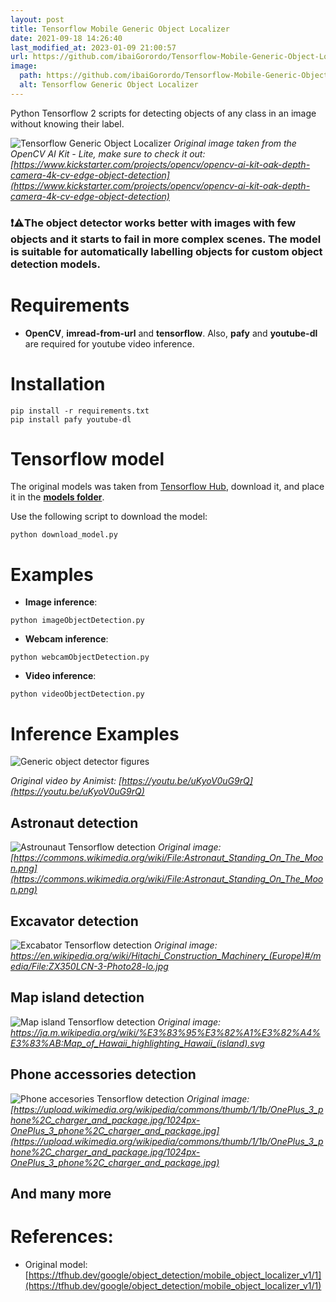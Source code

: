 ```yaml
---
layout: post
title: Tensorflow Mobile Generic Object Localizer
date: 2021-09-18 14:26:40 
last_modified_at: 2023-01-09 21:00:57 
url: https://github.com/ibaiGorordo/Tensorflow-Mobile-Generic-Object-Localizer
image:
  path: https://github.com/ibaiGorordo/Tensorflow-Mobile-Generic-Object-Localizer/raw/main/docs/img/output.jpg
  alt: Tensorflow Generic Object Localizer
---
```

Python Tensorflow 2 scripts for detecting objects of any class in an image without knowing their label.

![Tensorflow Generic Object Localizer](https://github.com/ibaiGorordo/Tensorflow-Mobile-Generic-Object-Localizer/raw/main/docs/img/output.jpg)
*Original image taken from the OpenCV AI Kit - Lite, make sure to check it out: [https://www.kickstarter.com/projects/opencv/opencv-ai-kit-oak-depth-camera-4k-cv-edge-object-detection](https://www.kickstarter.com/projects/opencv/opencv-ai-kit-oak-depth-camera-4k-cv-edge-object-detection)*

### :exclamation::warning:The object **detector works better with images with few objects** and it starts to fail in more complex scenes. The model is suitable for automatically labelling objects for custom object detection models.

# Requirements

 * **OpenCV**, **imread-from-url** and **tensorflow**. Also, **pafy** and **youtube-dl** are required for youtube video inference. 
 
# Installation
```
pip install -r requirements.txt
pip install pafy youtube-dl
```

# Tensorflow model
The original models was taken from [Tensorflow Hub](https://tfhub.dev/google/object_detection/mobile_object_localizer_v1/1), download it, and place it in the **[models folder](https://github.com/ibaiGorordo/Tensorflow-Mobile-Generic-Object-Localizer/tree/main/models)**. 

Use the following script to download the model:
```
python download_model.py
```

 
# Examples

 * **Image inference**:
 
 ```
 python imageObjectDetection.py 
 ```
 
 * **Webcam inference**:
 
 ```
 python webcamObjectDetection.py 
 ```
 
  * **Video inference**:
 
 ```
 python videoObjectDetection.py
 ```

# Inference Examples
![Generic object detector figures](https://github.com/ibaiGorordo/Tensorflow-Mobile-Generic-Object-Localizer/raw/main/docs/img/genericObjectLocalizer.gif)
 
*Original video by Animist: [https://youtu.be/uKyoV0uG9rQ](https://youtu.be/uKyoV0uG9rQ)*

## Astronaut detection
![Astrounaut Tensorflow detection](https://github.com/ibaiGorordo/Tensorflow-Mobile-Generic-Object-Localizer/raw/main/docs/img/astronaut.jpg)
 *Original image: [https://commons.wikimedia.org/wiki/File:Astronaut_Standing_On_The_Moon.png](https://commons.wikimedia.org/wiki/File:Astronaut_Standing_On_The_Moon.png)*

## Excavator detection
![Excabator Tensorflow detection](https://github.com/ibaiGorordo/Tensorflow-Mobile-Generic-Object-Localizer/raw/main/docs/img/excavator.jpg)
 *Original image: https://en.wikipedia.org/wiki/Hitachi_Construction_Machinery_(Europe)#/media/File:ZX350LCN-3-Photo28-lo.jpg*

## Map island detection
![Map island Tensorflow detection](https://github.com/ibaiGorordo/Tensorflow-Mobile-Generic-Object-Localizer/raw/main/docs/img/map.jpg)
 *Original image: https://ja.m.wikipedia.org/wiki/%E3%83%95%E3%82%A1%E3%82%A4%E3%83%AB:Map_of_Hawaii_highlighting_Hawaii_(island).svg*

## Phone accessories detection
![Phone accesories Tensorflow detection](https://github.com/ibaiGorordo/Tensorflow-Mobile-Generic-Object-Localizer/raw/main/docs/img/phone%20accessories.jpg)
 *Original image: [https://upload.wikimedia.org/wikipedia/commons/thumb/1/1b/OnePlus_3_phone%2C_charger_and_package.jpg/1024px-OnePlus_3_phone%2C_charger_and_package.jpg](https://upload.wikimedia.org/wikipedia/commons/thumb/1/1b/OnePlus_3_phone%2C_charger_and_package.jpg/1024px-OnePlus_3_phone%2C_charger_and_package.jpg)*

## And many more

# References:
* Original model: [https://tfhub.dev/google/object_detection/mobile_object_localizer_v1/1](https://tfhub.dev/google/object_detection/mobile_object_localizer_v1/1)
